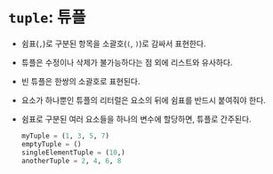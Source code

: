 # `tuple`: 튜플

- 쉼표(`,`)로 구분된 항목을 소괄호(`(`, `)`)로 감싸서 표현한다.
- 튜플은 수정이나 삭제가 불가능하다는 점 외에 리스트와 유사하다.
- 빈 튜플은 한쌍의 소괄호로 표현된다.
- 요소가 하나뿐인 튜플의 리터럴은 요소의 뒤에 쉼표를 반드시 붙여줘야 한다.
- 쉼표로 구분된 여러 요소들을 하나의 변수에 할당하면, 튜플로 간주된다.

  ```py
  myTuple = (1, 3, 5, 7)
  emptyTuple = ()
  singleElementTuple = (10,)
  anotherTuple = 2, 4, 6, 8
  ```
